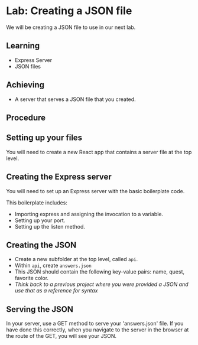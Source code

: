 # Lab: Creating a JSON file

We will be creating a JSON file to use in our next lab.

## Learning

- Express Server
- JSON files

## Achieving

- A server that serves a JSON file that you created.

## Procedure

## Setting up your files

You will need to create a new React app that contains a server file at the top level.

## Creating the Express server

You will need to set up an Express server with the basic boilerplate code.

This boilerplate includes:

- Importing express and assigning the invocation to a variable.
- Setting up your port.
- Setting up the listen method.

## Creating the JSON

- Create a new subfolder at the top level, called `api`.
- Within `api`, create `answers.json`
- This JSON should contain the following key-value pairs: name, quest, favorite color.
- _Think back to a previous project where you were provided a JSON and use that as a reference for syntax_


## Serving the JSON

In your server, use a GET method to serve your 'answers.json' file. If you have done this correctly, when you navigate to the server in the browser at the route of the GET, you will see your JSON.

